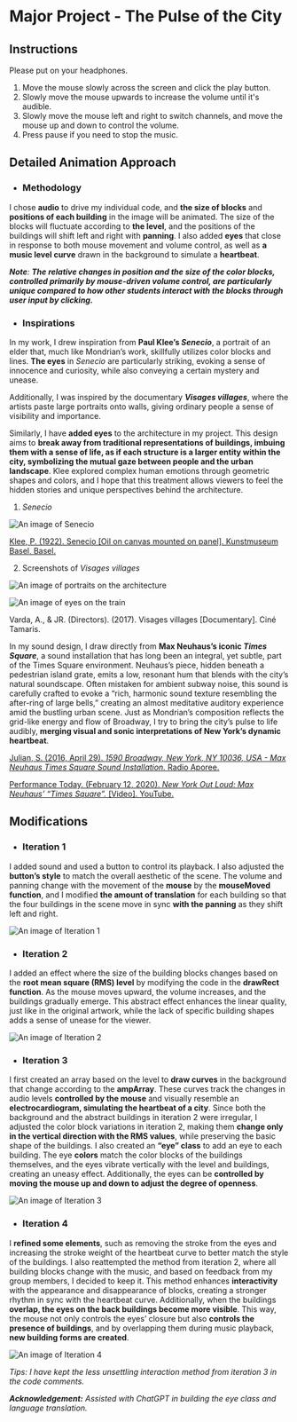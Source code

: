 # Major Project - The Pulse of the City

## Instructions
Please put on your headphones.
1. Move the mouse slowly across the screen and click the play button.
2. Slowly move the mouse upwards to increase the volume until it's audible.
3. Slowly move the mouse left and right to switch channels, and move the mouse up and down to control the volume.
4. Press pause if you need to stop the music.

## Detailed Animation Approach
- ### Methodology
I chose **audio** to drive my individual code, and **the size of blocks** and **positions of each building** in the image will be animated. The size of the blocks will fluctuate according to **the level**, and the positions of the buildings will shift left and right with **panning**. I also added **eyes** that close in response to both mouse movement and volume control, as well as **a music level curve** drawn in the background to simulate a **heartbeat**. 

***Note**: **The relative changes in position and the size of the color blocks, controlled primarily by mouse-driven volume control, are particularly unique compared to how other students interact with the blocks through user input by clicking.***

- ### Inspirations
In my work, I drew inspiration from **Paul Klee’s *Senecio***, a portrait of an elder that, much like Mondrian’s work, skillfully utilizes color blocks and lines. **The eyes** in *Senecio* are particularly striking, evoking a sense of innocence and curiosity, while also conveying a certain mystery and unease. 

Additionally, I was inspired by the documentary ***Visages villages***, where the artists paste large portraits onto walls, giving ordinary people a sense of visibility and importance. 

Similarly, I have **added eyes** to the architecture in my project. This design aims to **break away from traditional representations of buildings, imbuing them with a sense of life, as if each structure is a larger entity within the city, symbolizing the mutual gaze between people and the urban landscape**. Klee explored complex human emotions through geometric shapes and colors, and I hope that this treatment allows viewers to feel the hidden stories and unique perspectives behind the architecture.

1. *Senecio*

![An image of Senecio](readmeImages/Senecio2.JPG)

[Klee, P. (1922). Senecio [Oil on canvas mounted on panel]. Kunstmuseum Basel, Basel.](https://en.wikipedia.org/wiki/Senecio_(Klee))

2. Screenshots of *Visages villages*

![An image of portraits on the architecture](readmeImages/Screenshot1.jfif)

![An image of eyes on the train](readmeImages/Screenshot2.jfif)

Varda, A., & JR. (Directors). (2017). Visages villages [Documentary]. Ciné Tamaris.

In my sound design, I draw directly from **Max Neuhaus’s iconic *Times Square***, a sound installation that has long been an integral, yet subtle, part of the Times Square environment. Neuhaus’s piece, hidden beneath a pedestrian island grate, emits a low, resonant hum that blends with the city’s natural soundscape. Often mistaken for ambient subway noise, this sound is carefully crafted to evoke a “rich, harmonic sound texture resembling the after-ring of large bells,” creating an almost meditative auditory experience amid the bustling urban scene. Just as Mondrian’s composition reflects the grid-like energy and flow of Broadway, I try to bring the city’s pulse to life audibly, **merging visual and sonic interpretations of New York’s dynamic heartbeat**.

[Julian, S. (2016, April 29). *1590 Broadway, New York, NY 10036, USA - Max Neuhaus Times Square Sound Installation.* Radio Aporee.](https://archive.org/details/aporee_49142_55998)

[Performance Today. (February 12, 2020). *New York Out Loud: Max Neuhaus’ “Times Square”.* [Video]. YouTube.](https://www.youtube.com/watch?v=kA-fihBFWBI) 

## Modifications

- ### Iteration 1
I added sound and used a button to control its playback. I also adjusted the **button’s style** to match the overall aesthetic of the scene. The volume and panning change with the movement of the **mouse** by the **mouseMoved function**, and I modified **the amount of translation** for each building so that the four buildings in the scene move in sync **with the panning** as they shift left and right.

![An image of Iteration 1](readmeImages/Iteration1.jpg)

- ### Iteration 2

I added an effect where the size of the building blocks changes based on the **root mean square (RMS) level** by modifying the code in the **drawRect function**. As the mouse moves upward, the volume increases, and the buildings gradually emerge. This abstract effect enhances the linear quality, just like in the original artwork, while the lack of specific building shapes adds a sense of unease for the viewer.

![An image of Iteration 2](readmeImages/iteration2.2.jpg)

- ### Iteration 3

I first created an array based on the level to **draw curves** in the background that change according to the **ampArray**. These curves track the changes in audio levels **controlled by the mouse** and visually resemble an **electrocardiogram, simulating the heartbeat of a city**. Since both the background and the abstract buildings in iteration 2 were irregular, I adjusted the color block variations in iteration 2, making them **change only in the vertical direction with the RMS values**, while preserving the basic shape of the buildings. I also created an **“eye” class** to add an eye to each building. The eye **colors** match the color blocks of the buildings themselves, and the eyes vibrate vertically with the level and buildings, creating an uneasy effect. Additionally, the eyes can be **controlled by moving the mouse up and down to adjust the degree of openness**.

![An image of Iteration 3](readmeImages/iteration3.jpg)

- ### Iteration 4
I **refined some elements**, such as removing the stroke from the eyes and increasing the stroke weight of the heartbeat curve to better match the style of the buildings. I also reattempted the method from iteration 2, where all building blocks change with the music, and based on feedback from my group members, I decided to keep it. This method enhances **interactivity** with the appearance and disappearance of blocks, creating a stronger rhythm in sync with the heartbeat curve. Additionally, when the buildings **overlap, the eyes on the back buildings become more visible**. This way, the mouse not only controls the eyes’ closure but also **controls the presence of buildings**, and by overlapping them during music playback, **new building forms are created**.

![An image of Iteration 4](readmeImages/Iteration4.jpg)

*Tips: I have kept the less unsettling interaction method from iteration 3 in the code comments.*

***Acknowledgement:** Assisted with ChatGPT in building the eye class and language translation.*